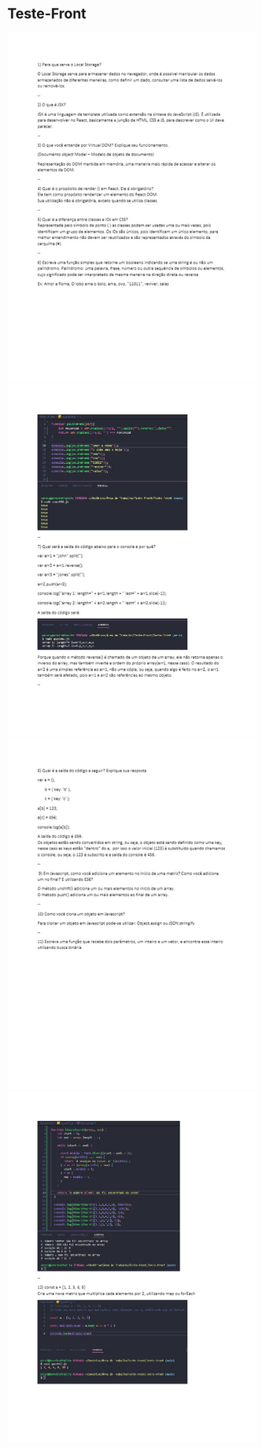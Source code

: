 # Teste-Front

<img src = "readme/Teste-Front1.jpg">
<img src = "readme/Teste-Front2.jpg">
<img src = "readme/Teste-Front3.jpg">
<img src = "readme/Teste-Front4.jpg">
